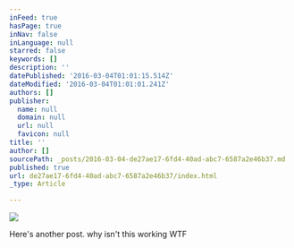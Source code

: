 ```yaml
---
inFeed: true
hasPage: true
inNav: false
inLanguage: null
starred: false
keywords: []
description: ''
datePublished: '2016-03-04T01:01:15.514Z'
dateModified: '2016-03-04T01:01:01.241Z'
authors: []
publisher:
  name: null
  domain: null
  url: null
  favicon: null
title: ''
author: []
sourcePath: _posts/2016-03-04-de27ae17-6fd4-40ad-abc7-6587a2e46b37.md
published: true
url: de27ae17-6fd4-40ad-abc7-6587a2e46b37/index.html
_type: Article

---
```

![](https://the-grid-user-content.s3-us-west-2.amazonaws.com/e6060f6d-e8ba-47db-be8f-e5f679b8a882.jpg)

Here's another post. why isn't this working WTF